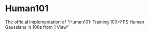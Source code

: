 # Human101
The official implementation of "Human101: Training 100+FPS Human Gaussians in 100s from 1 View"
